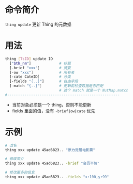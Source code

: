 # 命令简介 

`thing update` 更新 Thing 的元数据

# 用法

```bash
thing [TsID] update ID 
  ["$th_nm"]             # 标题
  [-brief "xxx"]         # 摘要
  [-ow "xxx"]            # 所有者
  [-cate CateID]         # 分类
  [-fields "{..}"]       # 自由字段
  [-match "{..}"]        # 更新前检查数据是否匹配
                         # 这个 match 就是一个 NutMap.match
#----------------------------------------------------
```

- 当前对象必须是一个 thing，否则不能更新
- fields 里面的值，没有 `-brief|ow|cate` 优先

# 示例

```bash    
# 改名
thing xxx update 45ad6823.. "原力觉醒电影票"
    
# 修改简介
thing xxx update 45ad6823.. -brief "会员半价"
    
# 修改更多的信息
thing xxx update 45ad6823.. -fields "x:100,y:99"
```